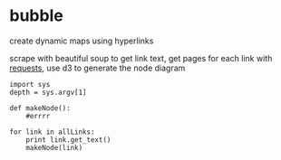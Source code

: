 bubble
======

create dynamic maps using hyperlinks

scrape with beautiful soup to get link text, get pages for each link with [requests](http://docs.python-requests.org/en/latest/), use d3 to generate the node diagram

````
import sys
depth = sys.argv[1]

def makeNode():
    #errrr    

for link in allLinks:
    print link.get_text()
    makeNode(link)
````

